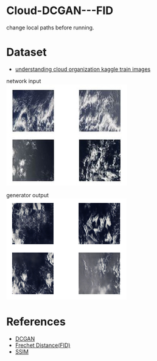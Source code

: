 # Cloud-DCGAN---FID
change local paths before running.
# Dataset 
- [understanding cloud organization kaggle train images](https://www.kaggle.com/c/understanding_cloud_organization/data?select=train_images)

network input
<br>
![alt text](https://github.com/cikufa/Cloud-DCGAN-FID/blob/main/real.jpg?raw=true)

generator output
<br>
![alt text](https://github.com/cikufa/Cloud-DCGAN-FID/blob/main/fake.png?raw=true)
# References 
- [DCGAN](https://github.com/carpedm20/DCGAN-tensorflow)
- [Frechet Distance(FID)](https://github.com/spiros/discrete_frechet)
- [SSIM](https://github.com/Po-Hsun-Su/pytorch-ssim)

